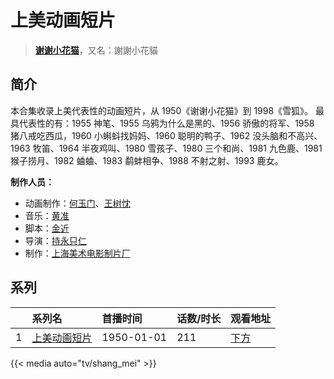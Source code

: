 # 上美动画短片


> <u>**[谢谢小花猫](https://bgm.tv/subject/118531)**</u>，又名：謝謝小花貓

## 简介

本合集收录上美代表性的动画短片，从 1950《谢谢小花猫》到 1998《雪狐》。 最具代表性的有：1955 神笔、1955 乌鸦为什么是黑的、1956 骄傲的将军、1958 猪八戒吃西瓜，1960 小蝌蚪找妈妈、1960 聪明的鸭子、1962 没头脑和不高兴、1963 牧笛、1964 半夜鸡叫、1980 雪孩子、1980 三个和尚、1981 九色鹿、1981 猴子捞月、1982 蛐蛐、1983 鹬蚌相争、1988 不射之射、1993 鹿女。

**制作人员：**
- 动画制作：[何玉门](https://bgm.tv/person/22141)、[王树忱](https://bgm.tv/person/22132)
- 音乐：[黄准](https://bgm.tv/person/22137)
- 脚本：[金近](https://bgm.tv/person/22131)
- 导演：[持永只仁](https://bgm.tv/person/2975)
- 制作：[上海美术电影制片厂](https://bgm.tv/person/7499)



## 系列

|     |   系列名   |   首播时间  | 话数/时长  | 观看地址 |
|:---  |:------    |:----      |:---       |:---  |
| 1 |[上美动画短片](https://bgm.tv/subject/118531)| 1950-01-01 | 211 | [下方](#id-1)  |


{{< media auto="tv/shang_mei" >}}
